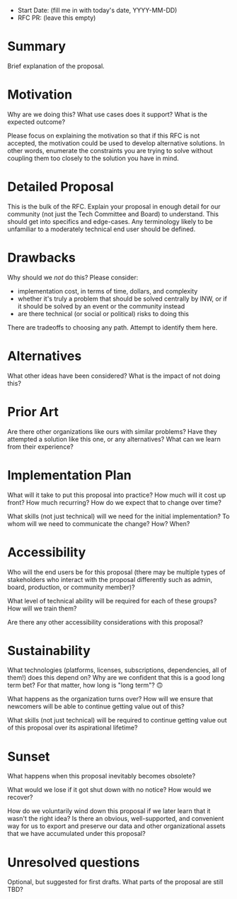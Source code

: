 - Start Date: (fill me in with today's date, YYYY-MM-DD)
- RFC PR: (leave this empty)

# Summary

Brief explanation of the proposal.

# Motivation

Why are we doing this? What use cases does it support? What is the expected
outcome?

Please focus on explaining the motivation so that if this RFC is not accepted,
the motivation could be used to develop alternative solutions. In other words,
enumerate the constraints you are trying to solve without coupling them too
closely to the solution you have in mind.

# Detailed Proposal

This is the bulk of the RFC. Explain your proposal in enough detail for our
community (not just the Tech Committee and Board) to understand. This
should get into specifics and edge-cases. Any terminology likely to be
unfamiliar to a moderately technical end user should be defined.

# Drawbacks

Why should we *not* do this? Please consider:

- implementation cost, in terms of time, dollars, and complexity
- whether it's truly a problem that should be solved centrally by INW, or if
  it should be solved by an event or the community instead
- are there technical (or social or political) risks to doing this

There are tradeoffs to choosing any path. Attempt to identify them here.

# Alternatives

What other ideas have been considered? What is the impact of not doing this?

# Prior Art

Are there other organizations like ours with similar problems? Have they
attempted a solution like this one, or any alternatives? What can we learn
from their experience?

# Implementation Plan

What will it take to put this proposal into practice? How much will it cost up
front? How much recurring? How do we expect that to change over time?

What skills (not just technical) will we need for the initial implementation?
To whom will we need to communicate the change? How? When?

# Accessibility

Who will the end users be for this proposal (there may be multiple
types of stakeholders who interact with the proposal differently such as
admin, board, production, or community member)?

What level of technical ability will be required for each of these groups? How
will we train them?

Are there any other accessibility considerations with this proposal?

# Sustainability

What technologies (platforms, licenses, subscriptions, dependencies, all of them!)
does this depend on? Why are we confident that this is a good long term bet? For
that matter, how long is "long term"? 🙃

What happens as the organization turns over? How will we ensure that newcomers will
be able to continue getting value out of this?

What skills (not just technical) will be required to continue getting value
out of this proposal over its aspirational lifetime?

# Sunset

What happens when this proposal inevitably becomes obsolete?

What would we lose if it got shut down with no notice? How would we recover?

How do we voluntarily wind down this proposal if we later learn that it wasn't
the right idea? Is there an obvious, well-supported, and convenient way for us to
export and preserve our data and other organizational assets that we have
accumulated under this proposal?

# Unresolved questions

Optional, but suggested for first drafts. What parts of the proposal are still
TBD?